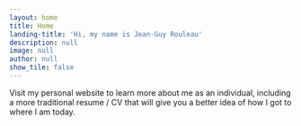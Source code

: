 ```yaml
---
layout: home
title: Home
landing-title: 'Hi, my name is Jean-Guy Rouleau'
description: null
image: null
author: null
show_tile: false
---
```


Visit my personal website to learn more about me as an individual, including a more traditional resume / CV that will give you a better idea of how I got to where I am today.
